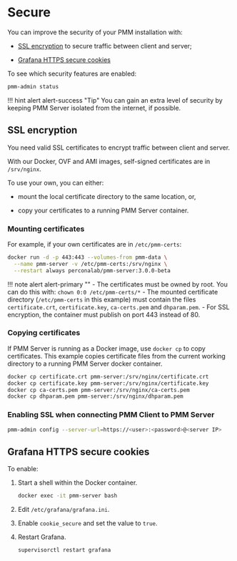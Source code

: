 # Secure

You can improve the security of your PMM installation with:

- [SSL encryption](#ssl-encryption) to secure traffic between client and server;

- [Grafana HTTPS secure cookies](#grafana-https-secure-cookies)

To see which security features are enabled:

```sh
pmm-admin status
```

!!! hint alert alert-success "Tip"
    You can gain an extra level of security by keeping PMM Server isolated from the internet, if possible.

## SSL encryption

You need valid SSL certificates to encrypt traffic between client and server.

With our Docker, OVF and AMI images, self-signed certificates are in `/srv/nginx`.

To use your own, you can either:

- mount the local certificate directory to the same location, or,

- copy your certificates to a running PMM Server container.

### Mounting certificates

For example, if your own certificates are in `/etc/pmm-certs`:

```sh
docker run -d -p 443:443 --volumes-from pmm-data \
  --name pmm-server -v /etc/pmm-certs:/srv/nginx \
  --restart always perconalab/pmm-server:3.0.0-beta
```

!!! note alert alert-primary ""
    - The certificates must be owned by root. You can do this with: `chown 0:0 /etc/pmm-certs/*`
    - The mounted certificate directory (`/etc/pmm-certs` in this example) must contain the files `certificate.crt`, `certificate.key`, `ca-certs.pem` and `dhparam.pem`.
    - For SSL encryption, the container must publish on port 443 instead of 80.

### Copying certificates

If PMM Server is running as a Docker image, use `docker cp` to copy certificates. This example copies certificate files from the current working directory to a running PMM Server docker container.

```sh
docker cp certificate.crt pmm-server:/srv/nginx/certificate.crt
docker cp certificate.key pmm-server:/srv/nginx/certificate.key
docker cp ca-certs.pem pmm-server:/srv/nginx/ca-certs.pem
docker cp dhparam.pem pmm-server:/srv/nginx/dhparam.pem
```

### Enabling SSL when connecting PMM Client to PMM Server

```sh
pmm-admin config --server-url=https://<user>:<password>@<server IP>
```

## Grafana HTTPS secure cookies

To enable:

1. Start a shell within the Docker container.

    ```sh
    docker exec -it pmm-server bash
    ```

2. Edit `/etc/grafana/grafana.ini`.

3. Enable `cookie_secure` and set the value to `true`.

4. Restart Grafana.

    ```sh
    supervisorctl restart grafana
    ```
